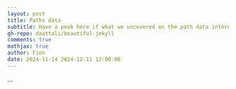 ```yaml
---
layout: post
title: Paths data
subtitle: Have a peak here if what we uncovered on the path data interests you!
gh-repo: daattali/beautiful-jekyll
comments: true
mathjax: true
author: Finn
date: 2024-11-14 2024-12-11 12:00:00
---
```


...
